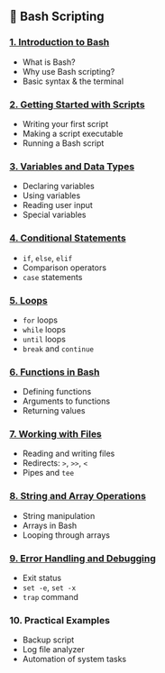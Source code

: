 ## 🧠 Bash Scripting

### [1. Introduction to Bash](./lessons/Lesson-1-Introduction-to-Bash.md)

* What is Bash?
* Why use Bash scripting?
* Basic syntax & the terminal

### [2. Getting Started with Scripts](./lessons/Lesson-2-Getting-Started-with-Scripts.md)

* Writing your first script
* Making a script executable
* Running a Bash script

### [3. Variables and Data Types](./lessons/Lesson-3-Variables-and-Data-Types.md)

* Declaring variables
* Using variables
* Reading user input
* Special variables

### [4. Conditional Statements](./lessons/Lesson-4-Conditional-Statements.md)

* `if`, `else`, `elif`
* Comparison operators
* `case` statements

### [5. Loops](./lessons/Lesson-5-Loops-in-Bash.md)

* `for` loops
* `while` loops
* `until` loops
* `break` and `continue`

### [6. Functions in Bash](./lessons/lesson-6-Functions-in-Bash.md)

* Defining functions
* Arguments to functions
* Returning values

### [7. Working with Files](./lessons/Lesson-7-Working-with-files.md)

* Reading and writing files
* Redirects: `>`, `>>`, `<`
* Pipes and `tee`

### [8. String and Array Operations](./lessons/Lesson-8-String-and-Array-Manipulation.md)

* String manipulation
* Arrays in Bash
* Looping through arrays

### [9. Error Handling and Debugging](./lessons/Lesson-9-Error-Handling-and-Debugging.md)

* Exit status
* `set -e`, `set -x`
* `trap` command

### 10. Practical Examples

* Backup script
* Log file analyzer
* Automation of system tasks